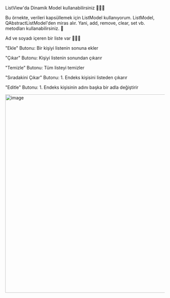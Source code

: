ListView'da Dinamik Model kullanabilirsiniz 🧑🏻‍💻

Bu örnekte, verileri kapsüllemek için ListModel kullanıyorum. ListModel, QAbstractListModel'den miras alır. Yani, add, remove, clear, set vb. metodları kullanabilirsiniz. 🔘

Ad ve soyadı içeren bir liste var 🧑🏻‍🦰

"Ekle" Butonu: Bir kişiyi listenin sonuna ekler

"Çıkar" Butonu: Kişiyi listenin sonundan çıkarır

"Temizle" Butonu: Tüm listeyi temizler

"Sıradakini Çıkar" Butonu: 1. Endeks kişisini listeden çıkarır

"Editle" Butonu: 1. Endeks kişisinin adını başka bir adla değiştirir

<img width="945" height="626" alt="image" src="https://github.com/user-attachments/assets/b5aa3b0e-b19f-4606-9181-1f8c2311cfbd" />
